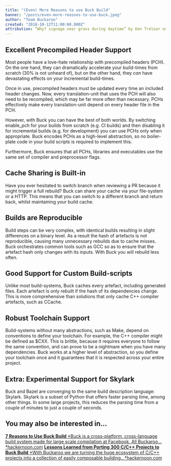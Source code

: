 ```yaml
---
title: "(Even) More Reasons to use Buck Build"
banner: "/posts/even-more-reasons-to-use-buck.jpeg"
author: "Team Buckaroo"
created: "2018-10-12T11:00:00.000Z"
attribution: “Why? signage near grass during daytime” by Ken Treloar on Unsplash
---
```


## Excellent Precompiled Header Support

Most people have a love-hate relationship with precompiled headers (PCH). On the one hand, they can dramatically accelerate your build-times from scratch (30% is not unheard of), but on the other hand, they *can* have devastating effects on your incremental build-times.

Once in use, precompiled headers must be updated every time an included header changes. Now, every translation-unit that uses the PCH will also need to be recompiled, which may be far more often than necessary. PCHs effectively make every translation-unit depend on every header file in the PCH.

However, with Buck you can have the best of both worlds. By switching enable_pch for your builds from scratch (e.g. CI builds) and then disabling it for incremental builds (e.g. for development) you can use PCHs only when appropriate. Buck encodes PCHs as a high-level abstraction, so no boiler-plate code in your build scripts is required to implement this.

Furthermore, Buck ensures that all PCHs, libraries and executables use the same set of compiler and preprocessor flags.

## Cache Sharing is Built-in

Have you ever hesitated to switch branch when reviewing a PR because it might trigger a full rebuild? Buck can share your cache via your file-system or a HTTP. This means that you can switch to a different branch and return back, whilst maintaining your build cache.

## Builds are Reproducible

Build steps can be very complex, with identical builds resulting in slight differences on a binary level. As a result the hash of artefacts is not reproducible, causing many unnecessary rebuilds due to cache misses. Buck orchestrates common tools such as GCC so as to ensure that the artefact hash only changes with its inputs. With Buck you will rebuild less often.

## Good Support for Custom Build-scripts

Unlike most build-systems, Buck caches every artefact, including generated files. Each artefact is only rebuilt if the hash of its dependencies change. This is more comprehensive than solutions that only cache C++ compiler artefacts, such as CCache.

## Robust Toolchain Support

Build-systems without many abstractions, such as Make, depend on conventions to define your toolchain. For example, the C++ compiler might be defined as $CXX. This is brittle, because it requires everyone to follow the same convention, and can prove to be a nightmare when you have many dependencies. Buck works at a higher level of abstraction, so you define your toolchain once and it guarantees that it is respected across your entire project.

## Extra: Experimental Support for Skylark

Buck and Bazel are converging to the same build description language: Skylark. Skylark is a subset of Python that offers faster parsing time, among other things. In some large projects, this reduces the parsing time from a couple of minutes to just a couple of seconds.

## You may also be interested in…
[**7 Reasons to Use Buck Build**
*Buck is a cross-platform, cross-language build system made for large scale compilation at Facebook. All Buckaroo…*hackernoon.com](https://hackernoon.com/7-reasons-to-use-buck-build-5b44d7413585)
[**Lessons Learned from Porting 300 C/C++ Projects to Buck Build**
*With Buckaroo we are turning the huge ecosystem of C/C++ projects into a collection of easily composable building…*hackernoon.com](https://hackernoon.com/lessons-learned-from-porting-300-projects-to-buck-build-ff6463b65142)
